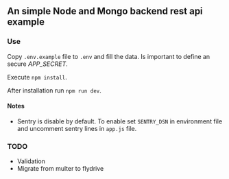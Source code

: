 ## An simple Node and Mongo backend rest api example


### Use

Copy `.env.example` file to `.env` and fill the data. Is important to define an secure _APP_SECRET_.

Execute `npm install`.

After installation run `npm run dev`.

#### Notes

- Sentry is disable by default. To enable set `SENTRY_DSN` in environment file and uncomment sentry lines in `app.js` file.


### TODO

- Validation
- Migrate from multer to flydrive
